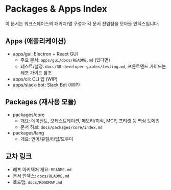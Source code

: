 # Packages & Apps Index

이 문서는 워크스페이스의 패키지/앱 구성과 각 문서 진입점을 모아둔 인덱스입니다.

## Apps (애플리케이션)

- apps/gui: Electron + React GUI
  - 주요 문서: `apps/gui/docs/README.md` (있다면)
  - 테스트/설정: `docs/30-developer-guides/testing.md`, 프론트엔드 가이드는 레포 가이드 참조
- apps/cli: CLI 앱 (WIP)
- apps/slack-bot: Slack Bot (WIP)

## Packages (재사용 모듈)

- packages/core
  - 개요: 에이전트, 오케스트레이션, 메모리/지식, MCP, 프리셋 등 핵심 도메인
  - 문서 허브: `docs/packages/core/index.md`
- packages/lang
  - 개요: 언어/유틸/타입/도우미

## 교차 링크

- 레포 아키텍처 개요: `README.md`
- 문서 인덱스: `docs/README.md`
- 로드맵: `docs/ROADMAP.md`
